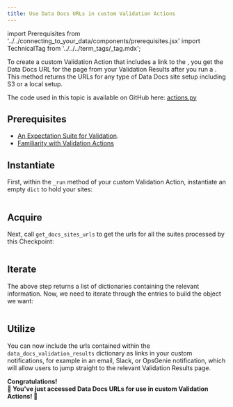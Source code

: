 ```yaml
---
title: Use Data Docs URLs in custom Validation Actions
---
```

import Prerequisites from '../../connecting_to_your_data/components/prerequisites.jsx'
import TechnicalTag from '../../../term_tags/_tag.mdx';

To create a custom Validation Action that includes a link to the <TechnicalTag tag="data_docs" text="Data Docs"/>,
you get the Data Docs URL for the <TechnicalTag tag="validation_result" text="Validation Results"/> page from your Validation Results after you run a <TechnicalTag tag="checkpoint" text="Checkpoint"/>. This method returns the URLs for any type of Data Docs site setup including S3 or a local setup.

The code used in this topic is available on GitHub here: [actions.py](https://github.com/great-expectations/great_expectations/blob/26e855271092fe365c62fc4934e6713529c8989d/great_expectations/checkpoint/actions.py#L1085-L1096)

## Prerequisites

<Prerequisites>

  - [An Expectation Suite for Validation](/guides/expectations/how_to_create_and_edit_expectations_with_instant_feedback_from_a_sample_batch_of_data.md).
  - [Familiarity with Validation Actions](../../../terms/action.md)

</Prerequisites>

## Instantiate

First, within the `_run` method of your custom Validation Action, instantiate an empty `dict` to hold your sites:

```python title="Python" name="version-0.17.23 great_expectations/checkpoint/actions.py empty dict"
```

## Acquire

Next, call `get_docs_sites_urls` to get the urls for all the suites processed by this Checkpoint:

```python title="Python" name="version-0.17.23 great_expectations/checkpoint/actions.py get_docs_sites_urls"
```


## Iterate

The above step returns a list of dictionaries containing the relevant information. Now, we need to iterate through the entries to build the object we want:

```python title="Python" name="version-0.17.23 great_expectations/checkpoint/actions.py iterate"
```

## Utilize

You can now include the urls contained within the `data_docs_validation_results` dictionary as links in your custom notifications, for example in an email, Slack, or OpsGenie notification, which will allow users to jump straight to the relevant Validation Results page.

<div style={{"text-align":"center"}}>
<p style={{"color":"#8784FF","font-size":"1.4em"}}><b>
Congratulations!<br/>&#127881; You've just accessed Data Docs URLs for use in custom Validation Actions! &#127881;
</b></p>
</div>
